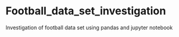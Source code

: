 # Football_data_set_investigation
Investigation of football data set using pandas and jupyter notebook
